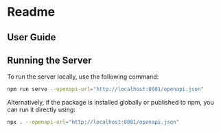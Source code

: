 # Readme

## User Guide

## Running the Server

To run the server locally, use the following command:

```bash
npm run serve --openapi-url="http://localhost:8081/openapi.json"
```

Alternatively, if the package is installed globally or published to npm, you can run it directly using:

```bash
npx . --openapi-url="http://localhost:8081/openapi.json"
```

